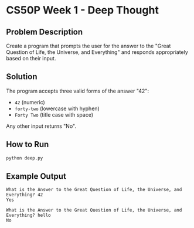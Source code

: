 # CS50P Week 1 - Deep Thought

## Problem Description
Create a program that prompts the user for the answer to the "Great Question of Life, the Universe, and Everything" and responds appropriately based on their input.

## Solution
The program accepts three valid forms of the answer "42":
- `42` (numeric)
- `forty-two` (lowercase with hyphen)
- `Forty Two` (title case with space)

Any other input returns "No".

## How to Run
```bash
python deep.py
```

## Example Output
```
What is the Answer to the Great Question of Life, the Universe, and Everything? 42
Yes

What is the Answer to the Great Question of Life, the Universe, and Everything? hello
No
```